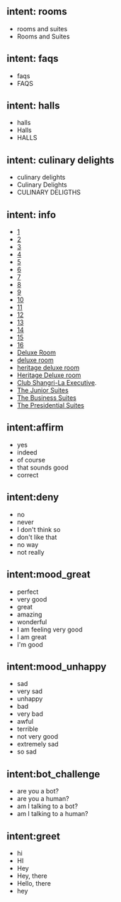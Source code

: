 ## intent: rooms
- rooms and suites
- Rooms and Suites

## intent: faqs
- faqs
- FAQS

## intent: halls
- halls
- Halls
- HALLS

## intent: culinary delights
- culinary delights
- Culinary Delights
- CULINARY DELIGTHS

## intent: info
- [1](number_of_person)
- [2](number_of_person)
- [3](number_of_person)
- [4](number_of_person)
- [5](number_of_person)
- [6](number_of_person)
- [7](number_of_person)
- [8](number_of_person)
- [9](number_of_person)
- [10](number_of_person)
- [11](number_of_person)
- [12](number_of_person)
- [13](number_of_person)
- [14](number_of_person)
- [15](number_of_person)
- [16](number_of_person)
- [Deluxe Room](room_type)
- [deluxe room](room_type)
- [heritage deluxe room](room_type)
- [Heritage Deluxe room](room_type)
- [Club Shangri-La Executive](room_type).
- [The Junior Suites](room_types)
- [The Business Suites](room_types)
- [The Presidential Suites](room_types)

## intent:affirm
- yes
- indeed
- of course
- that sounds good
- correct

## intent:deny
- no
- never
- I don't think so
- don't like that
- no way
- not really

## intent:mood_great
- perfect
- very good
- great
- amazing
- wonderful
- I am feeling very good
- I am great
- I'm good

## intent:mood_unhappy
- sad
- very sad
- unhappy
- bad
- very bad
- awful
- terrible
- not very good
- extremely sad
- so sad

## intent:bot_challenge
- are you a bot?
- are you a human?
- am I talking to a bot?
- am I talking to a human?

## intent:greet
- hi
- HI
- Hey
- Hey, there
- Hello, there
- hey